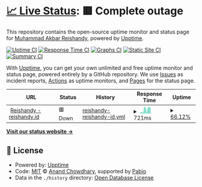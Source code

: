 # [📈 Live Status](https://Reishandy.github.io/upptime): <!--live status--> **🟥 Complete outage**

This repository contains the open-source uptime monitor and status page for [Muhammad Akbar Reishandy](https://reishandy.my.id/), powered by [Upptime](https://github.com/upptime/upptime).

[![Uptime CI](https://github.com/Reishandy/upptime/workflows/Uptime%20CI/badge.svg)](https://github.com/Reishandy/upptime/actions?query=workflow%3A%22Uptime+CI%22)
[![Response Time CI](https://github.com/Reishandy/upptime/workflows/Response%20Time%20CI/badge.svg)](https://github.com/Reishandy/upptime/actions?query=workflow%3A%22Response+Time+CI%22)
[![Graphs CI](https://github.com/Reishandy/upptime/workflows/Graphs%20CI/badge.svg)](https://github.com/Reishandy/upptime/actions?query=workflow%3A%22Graphs+CI%22)
[![Static Site CI](https://github.com/Reishandy/upptime/workflows/Static%20Site%20CI/badge.svg)](https://github.com/Reishandy/upptime/actions?query=workflow%3A%22Static+Site+CI%22)
[![Summary CI](https://github.com/Reishandy/upptime/workflows/Summary%20CI/badge.svg)](https://github.com/Reishandy/upptime/actions?query=workflow%3A%22Summary+CI%22)

With [Upptime](https://upptime.js.org), you can get your own unlimited and free uptime monitor and status page, powered entirely by a GitHub repository. We use [Issues](https://github.com/Reishandy/upptime/issues) as incident reports, [Actions](https://github.com/Reishandy/upptime/actions) as uptime monitors, and [Pages](https://Reishandy.github.io/upptime) for the status page.

<!--start: status pages-->
<!-- This summary is generated by Upptime (https://github.com/upptime/upptime) -->
<!-- Do not edit this manually, your changes will be overwritten -->
<!-- prettier-ignore -->
| URL | Status | History | Response Time | Uptime |
| --- | ------ | ------- | ------------- | ------ |
| <img alt="" src="https://icons.duckduckgo.com/ip3/reishandy.id.ico" height="13"> [Reishandy - reishandy.id](https://reishandy.id) | 🟥 Down | [reishandy-reishandy-id.yml](https://github.com/Reishandy/upptime/commits/HEAD/history/reishandy-reishandy-id.yml) | <details><summary><img alt="Response time graph" src="./graphs/reishandy-reishandy-id/response-time-week.png" height="20"> 721ms</summary><br><a href="https://status.reishandy.my.id/history/reishandy-reishandy-id"><img alt="Response time 721" src="https://img.shields.io/endpoint?url=https%3A%2F%2Fraw.githubusercontent.com%2FReishandy%2Fupptime%2FHEAD%2Fapi%2Freishandy-reishandy-id%2Fresponse-time.json"></a><br><a href="https://status.reishandy.my.id/history/reishandy-reishandy-id"><img alt="24-hour response time 968" src="https://img.shields.io/endpoint?url=https%3A%2F%2Fraw.githubusercontent.com%2FReishandy%2Fupptime%2FHEAD%2Fapi%2Freishandy-reishandy-id%2Fresponse-time-day.json"></a><br><a href="https://status.reishandy.my.id/history/reishandy-reishandy-id"><img alt="7-day response time 721" src="https://img.shields.io/endpoint?url=https%3A%2F%2Fraw.githubusercontent.com%2FReishandy%2Fupptime%2FHEAD%2Fapi%2Freishandy-reishandy-id%2Fresponse-time-week.json"></a><br><a href="https://status.reishandy.my.id/history/reishandy-reishandy-id"><img alt="30-day response time 721" src="https://img.shields.io/endpoint?url=https%3A%2F%2Fraw.githubusercontent.com%2FReishandy%2Fupptime%2FHEAD%2Fapi%2Freishandy-reishandy-id%2Fresponse-time-month.json"></a><br><a href="https://status.reishandy.my.id/history/reishandy-reishandy-id"><img alt="1-year response time 721" src="https://img.shields.io/endpoint?url=https%3A%2F%2Fraw.githubusercontent.com%2FReishandy%2Fupptime%2FHEAD%2Fapi%2Freishandy-reishandy-id%2Fresponse-time-year.json"></a></details> | <details><summary><a href="https://status.reishandy.my.id/history/reishandy-reishandy-id">66.12%</a></summary><a href="https://status.reishandy.my.id/history/reishandy-reishandy-id"><img alt="All-time uptime 66.12%" src="https://img.shields.io/endpoint?url=https%3A%2F%2Fraw.githubusercontent.com%2FReishandy%2Fupptime%2FHEAD%2Fapi%2Freishandy-reishandy-id%2Fuptime.json"></a><br><a href="https://status.reishandy.my.id/history/reishandy-reishandy-id"><img alt="24-hour uptime 99.99%" src="https://img.shields.io/endpoint?url=https%3A%2F%2Fraw.githubusercontent.com%2FReishandy%2Fupptime%2FHEAD%2Fapi%2Freishandy-reishandy-id%2Fuptime-day.json"></a><br><a href="https://status.reishandy.my.id/history/reishandy-reishandy-id"><img alt="7-day uptime 66.12%" src="https://img.shields.io/endpoint?url=https%3A%2F%2Fraw.githubusercontent.com%2FReishandy%2Fupptime%2FHEAD%2Fapi%2Freishandy-reishandy-id%2Fuptime-week.json"></a><br><a href="https://status.reishandy.my.id/history/reishandy-reishandy-id"><img alt="30-day uptime 66.12%" src="https://img.shields.io/endpoint?url=https%3A%2F%2Fraw.githubusercontent.com%2FReishandy%2Fupptime%2FHEAD%2Fapi%2Freishandy-reishandy-id%2Fuptime-month.json"></a><br><a href="https://status.reishandy.my.id/history/reishandy-reishandy-id"><img alt="1-year uptime 66.12%" src="https://img.shields.io/endpoint?url=https%3A%2F%2Fraw.githubusercontent.com%2FReishandy%2Fupptime%2FHEAD%2Fapi%2Freishandy-reishandy-id%2Fuptime-year.json"></a></details>

<!--end: status pages-->

[**Visit our status website →**](https://Reishandy.github.io/upptime)

## 📄 License

- Powered by: [Upptime](https://github.com/upptime/upptime)
- Code: [MIT](./LICENSE) © [Anand Chowdhary](https://anandchowdhary.com), supported by [Pabio](https://pabio.com)
- Data in the `./history` directory: [Open Database License](https://opendatacommons.org/licenses/odbl/1-0/)
